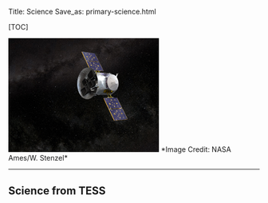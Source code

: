 Title: Science
Save_as: primary-science.html

[TOC]

<img class="img-responsive" style="max-width:60%;" src="images/mission/tess_new.jpg">
*Image Credit: NASA Ames/W. Stenzel*

<hr>

## Science from TESS

